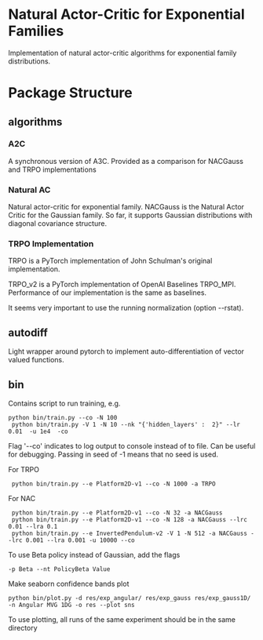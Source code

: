 # Natural Actor-Critic for Exponential Families
Implementation of natural actor-critic algorithms for exponential family distributions.


# Package Structure

## algorithms
### A2C
A synchronous version of A3C. Provided as a comparison for NACGauss and TRPO implementations

### Natural AC
Natural actor-critic for exponential family. NACGauss is the Natural Actor Critic for the Gaussian family. So far, it supports Gaussian distributions with diagonal covariance structure. 



### TRPO Implementation
TRPO is a PyTorch implementation of John Schulman's original implementation.

TRPO_v2 is a PyTorch implementation of OpenAI Baselines TRPO_MPI. Performance of our implementation is the same as baselines.

It seems very important to use the running normalization (option --rstat).


## autodiff
Light wrapper around pytorch to implement auto-differentiation of vector valued functions.



## bin
Contains script to run training, e.g.
```
python bin/train.py --co -N 100
 python bin/train.py -V 1 -N 10 --nk "{'hidden_layers' :  2}" --lr 0.01  -u 1e4  -co
```
Flag '--co' indicates to log output to console instead of to file. Can be useful for debugging. Passing in seed of -1 means that no seed is used.

For TRPO
```
 python bin/train.py --e Platform2D-v1 --co -N 1000 -a TRPO
```
For NAC
```
 python bin/train.py --e Platform2D-v1 --co -N 32 -a NACGauss
 python bin/train.py --e Platform2D-v1 --co -N 128 -a NACGauss --lrc 0.01 --lra 0.1
 python bin/train.py --e InvertedPendulum-v2 -V 1 -N 512 -a NACGauss --lrc 0.001 --lra 0.001 -u 10000 --co
```
To use Beta policy instead of Gaussian, add the flags
```
-p Beta --nt PolicyBeta Value
```



Make seaborn confidence bands plot
```
python bin/plot.py -d res/exp_angular/ res/exp_gauss res/exp_gauss1D/ -n Angular MVG 1DG -o res --plot sns
```
To use plotting, all runs of the same experiment should be in the same directory